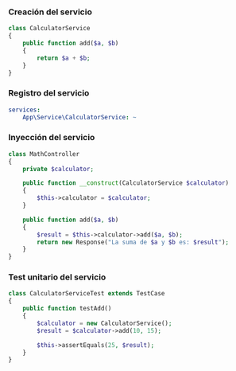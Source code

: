 ### Creación del servicio

```php
class CalculatorService
{
    public function add($a, $b)
    {
        return $a + $b;
    }
}
```

### Registro del servicio

```yaml
services:
    App\Service\CalculatorService: ~
```

### Inyección del servicio

```php
class MathController
{
    private $calculator;

    public function __construct(CalculatorService $calculator)
    {
        $this->calculator = $calculator;
    }

    public function add($a, $b)
    {
        $result = $this->calculator->add($a, $b);
        return new Response("La suma de $a y $b es: $result");
    }
}

```

### Test unitario del servicio

```php
class CalculatorServiceTest extends TestCase
{
    public function testAdd()
    {
        $calculator = new CalculatorService();
        $result = $calculator->add(10, 15);

        $this->assertEquals(25, $result);
    }
}
```